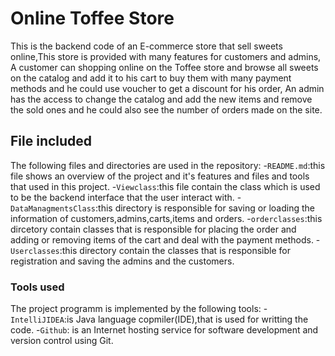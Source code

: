 # Online Toffee Store
This is the backend code of an E-commerce store that sell sweets online,This store is provided with many features for customers and admins,
A customer can shopping online on the Toffee store and browse all sweets on the catalog and add it to his cart to buy them with many payment methods and he could use voucher to get a discount for his order,
An admin has the access to change the catalog and add the new items and remove the sold ones and he could also see the number of orders made on the site.
## File included
The following files and directories are used in the repository:
-`README.md`:this file shows an overview of the project and it's features and files and tools that used in this project.
-`Viewclass`:this file contain the class which is used to be the backend interface that the user interact with.
-`DataManagmentsClass`:this directory is responsible for saving or loading the information of customers,admins,carts,items and orders. 
-`orderclasses`:this dircetory contain classes that is responsible for placing the order and adding or removing items of the cart and deal with the payment methods.
-`Userclasses`:this directory contain the classes that is responsible for registration and saving the admins and the customers.
### Tools used
The project programm is implemented by the following tools:
-`IntelliJIDEA`:is Java language copmiler(IDE),that is used for writting the code.
-`Github`: is an Internet hosting service for software development and version control using Git.

